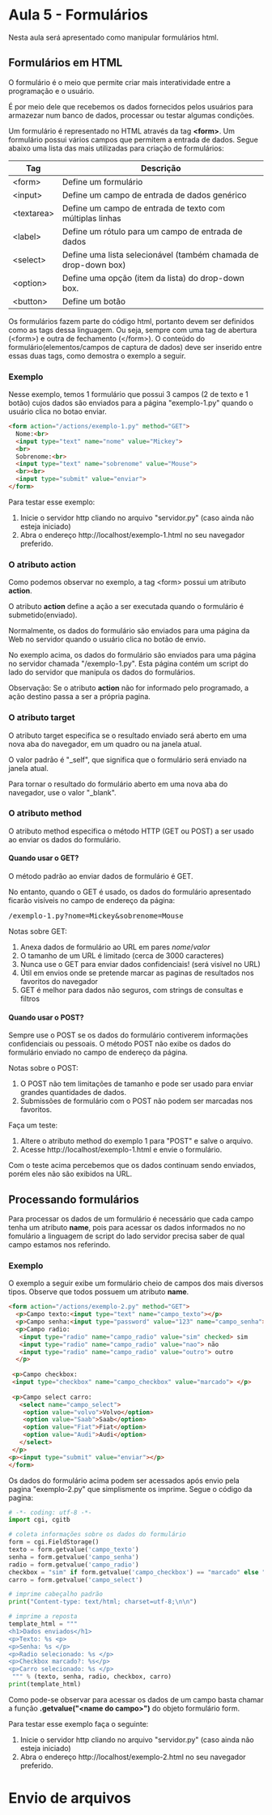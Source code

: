 # Aula 5 - Formulários

Nesta aula será apresentado como manipular formulários html.

## Formulários em HTML
O formulário é o meio que permite criar mais interatividade entre a programação e o usuário.

É por meio dele que recebemos os dados fornecidos pelos usuários para armazezar num banco de dados, processar ou testar algumas condições.

Um formulário é representado no HTML através da tag **\<form>**. Um formulário possui vários campos que permitem a entrada de dados. Segue abaixo uma lista das mais utilizadas para criação de formulários:

| Tag        | Descrição |
|------------|------------------------|
| \<form>    |Define um formulário |
| \<input>   | Define um campo de entrada de dados genérico|
|\<textarea> | Define um campo de entrada de texto com múltiplas linhas|
| \<label> | Define um rótulo para um campo de entrada de dados |
| \<select> | Define uma lista selecionável (também chamada de drop-down box) |
| \<option> | Define uma opção (item da lista) do drop-down box.
| \<button> | Define um botão


Os formulários fazem parte do código html, portanto devem ser definidos como as tags dessa linguagem. Ou seja, sempre com uma tag de abertura (\<form>) e outra de fechamento (\</form>).  O conteúdo do formulário(elementos/campos de captura de dados) deve ser inserido entre essas duas tags, como demostra o exemplo a seguir.

### Exemplo

Nesse exemplo, temos 1 formulário que possui 3 campos (2 de texto e 1 botão) cujos dados são enviados para a página "exemplo-1.py" quando o usuário clica no botao enviar.

```html
<form action="/actions/exemplo-1.py" method="GET">
  Nome:<br>
  <input type="text" name="nome" value="Mickey">
  <br>
  Sobrenome:<br>
  <input type="text" name="sobrenome" value="Mouse">
  <br><br>
  <input type="submit" value="enviar">
</form> 
```
Para testar esse exemplo:
1. Inicie o servidor http cliando no arquivo "servidor.py" (caso ainda não esteja iniciado)
2. Abra o endereço http://localhost/exemplo-1.html no seu navegador preferido.

### O atributo action
Como podemos observar no exemplo, a tag \<form> possui um atributo **action**.

O atributo **action** define a ação a ser executada quando o formulário é submetido(enviado).

Normalmente, os dados do formulário são enviados para uma página da Web no servidor quando o usuário clica no botão de envio.

No exemplo acima, os dados do formulário são enviados para uma página no servidor chamada "/exemplo-1.py". Esta página contém um script do lado do servidor que manipula os dados do formulários.

Observação: Se o atributo **action** não for informado pelo programado, a ação destino passa a ser a própria pagina.

### O atributo target

O atributo target especifica se o resultado enviado será aberto em uma nova aba do navegador, em um quadro ou na janela atual.

O valor padrão é "_self", que significa que o formulário será enviado na janela atual.

Para tornar o resultado do formulário aberto em uma nova aba do navegador, use o valor "_blank".

### O atributo method
O atributo method especifica o método HTTP (GET ou POST) a ser usado ao enviar os dados do formulário.

#### Quando usar o GET?

O método padrão ao enviar dados de formulário é GET.

No entanto, quando o GET é usado, os dados do formulário apresentado ficarão visíveis no campo de endereço da página:
<pre>/exemplo-1.py?nome=Mickey&sobrenome=Mouse</pre>

Notas sobre GET:

1. Anexa dados de formulário ao URL em pares *nome*/*valor*
2. O tamanho de um URL é limitado (cerca de 3000 caracteres)
3. Nunca use o GET para enviar dados confidenciais! (será visível no URL)
4. Útil em envios onde se pretende marcar as paginas de resultados nos favoritos do navegador
5. GET é melhor para dados não seguros, com strings de consultas e filtros

#### Quando usar o POST?

Sempre use o POST se os dados do formulário contiverem informações confidenciais ou pessoais. O método POST não exibe os dados do formulário enviado no campo de endereço da página.

Notas sobre o POST:

1. O POST não tem limitações de tamanho e pode ser usado para enviar grandes quantidades de dados.
2. Submissões de formulário com o POST não podem ser marcadas nos favoritos.

Faça um teste: 
1. Altere o atributo method do exemplo 1 para "POST" e salve o arquivo.
2. Acesse http://localhost/exemplo-1.html e envie o formulário. 

Com o teste acima percebemos que os dados continuam sendo enviados, porém eles não são exibidos na URL. 

## Processando formulários

Para processar os dados de um formulário é necessário que cada campo tenha um atributo **name**, pois para acessar os dados informados no no fomulário a linguagem de script do lado servidor precisa saber de qual campo estamos nos referindo.

### Exemplo 

O exemplo a seguir exibe um formulário cheio de campos dos mais diversos tipos. Observe que todos possuem um atributo **name**.

```html
<form action="/actions/exemplo-2.py" method="GET">
  <p>Campo texto:<input type="text" name="campo_texto"></p>
  <p>Campo senha:<input type="password" value="123" name="campo_senha"></p>
  <p>Campo radio:
   <input type="radio" name="campo_radio" value="sim" checked> sim
   <input type="radio" name="campo_radio" value="nao"> não
   <input type="radio" name="campo_radio" value="outro"> outro
  </p>
 
 <p>Campo checkbox: 
 <input type="checkbox" name="campo_checkbox" value="marcado"> </p>
  
 <p>Campo select carro: 
   <select name="campo_select">
    <option value="volvo">Volvo</option>
    <option value="Saab">Saab</option>
    <option value="Fiat">Fiat</option>
    <option value="Audi">Audi</option>
   </select> 
 </p>
<p><input type="submit" value="enviar"></p>
</form>
```

Os dados do formulário acima podem ser acessados após envio pela pagina "exemplo-2.py" que simplismente os imprime. Segue o código da pagina:

```python
# -*- coding: utf-8 -*-
import cgi, cgitb

# coleta informações sobre os dados do formulário
form = cgi.FieldStorage() 
texto = form.getvalue('campo_texto')
senha = form.getvalue('campo_senha')
radio = form.getvalue('campo_radio')
checkbox = "sim" if form.getvalue('campo_checkbox') == "marcado" else "não"
carro = form.getvalue('campo_select')

# imprime cabeçalho padrão
print("Content-type: text/html; charset=utf-8;\n\n")

# imprime a reposta
template_html = """
<h1>Dados enviados</h1>
<p>Texto: %s <p>
<p>Senha: %s </p>
<p>Radio selecionado: %s </p>
<p>Checkbox marcado?: %s</p>
<p>Carro selecionado: %s </p>
 """ % (texto, senha, radio, checkbox, carro)
print(template_html)
```

Como pode-se observar para acessar os dados de um campo basta chamar a função **.getvalue("\<name do campo>")** do objeto formulário form.

Para testar esse exemplo faça o seguinte:
1. Inicie o servidor http cliando no arquivo "servidor.py" (caso ainda não esteja iniciado)
2. Abra o endereço http://localhost/exemplo-2.html no seu navegador preferido.


# Envio de arquivos



